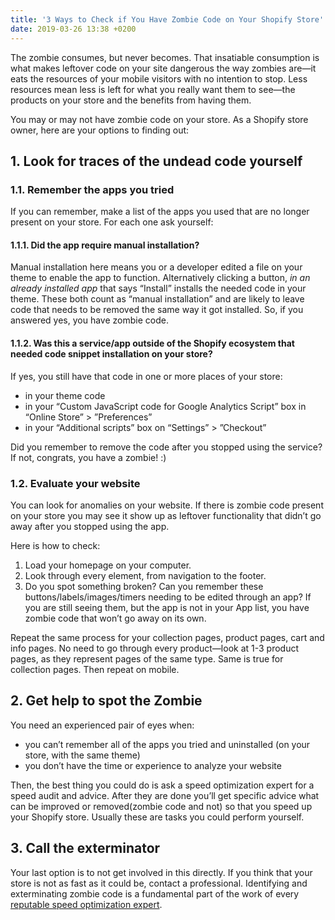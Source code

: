 ```yaml
---
title: '3 Ways to Check if You Have Zombie Code on Your Shopify Store'
date: 2019-03-26 13:38 +0200
---
```


The zombie consumes, but never becomes. That insatiable consumption is what makes leftover code on your site dangerous the way zombies are—it eats the resources of your mobile visitors with no intention to stop. Less resources mean less is left for what you really want them to see—the products on your store and the benefits from having them.

You may or may not have zombie code on your store. As a Shopify store owner, here are your options to finding out:

## 1. Look for traces of the undead code yourself
### 1.1. Remember the apps you tried
If you can remember, make a list of the apps you used that are no longer present on your store. For each one ask yourself:

#### 1.1.1. Did the app require manual installation?
Manual installation here means you or a developer edited a file on your theme to enable the app to function. Alternatively clicking a button, _in an already installed app_ that says “Install” installs the needed code in your theme. These both count as “manual installation” and are likely to leave code that needs to be removed the same way it got installed. So, if you answered yes, you have zombie code.

#### 1.1.2. Was this a service/app outside of the Shopify ecosystem that needed code snippet installation on your store? 
If yes, you still have that code in one or more places of your store:
* in your theme code
* in your “Custom JavaScript code for Google Analytics Script” box in “Online Store” \> ”Preferences”
* in your “Additional scripts” box on “Settings” \> ”Checkout”  

Did you remember to remove the code after you stopped using the service? If not, congrats, you have a zombie! :)


### 1.2. Evaluate your website 
You can look for anomalies on your website. If there is zombie code present on your store you may see it show up as leftover functionality that didn’t go away after you stopped using the app.

Here is how to check:
1. Load your homepage on your computer. 
2. Look through every element, from navigation to the footer.
3. Do you spot something broken? Can you remember these buttons/labels/images/timers needing to be edited through an app? If you are still seeing them, but the app is not in your App list, you have zombie code that won’t go away on its own.

Repeat the same process for your collection pages, product pages, cart and info pages. No need to go through every product—look at 1-3 product pages, as they represent pages of the same type. Same is true for collection pages. Then repeat on mobile.

## 2. Get help to spot the Zombie
You need an experienced pair of eyes when:
* you can’t remember all of the apps you tried and uninstalled (on your store, with the same theme)
* you don’t have the time or experience to analyze your website

Then, the best thing you could do is ask a speed optimization expert for a speed audit and advice. After they are done you’ll get specific advice what can be improved or removed(zombie code and not) so that you speed up your Shopify store. Usually these are tasks you could perform yourself.

## 3. Call the exterminator
Your last option is to not get involved in this directly. If you think that your store is not as fast as it could be, contact a professional. Identifying and exterminating zombie code is a fundamental part of the work of every [reputable speed optimization expert](https://rumendimitrov.com/testimonials/). 